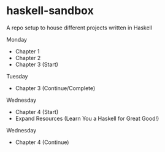 # haskell-sandbox

A repo setup to house different projects written in Haskell

Monday
  * Chapter 1
  * Chapter 2
  * Chapter 3 (Start)

Tuesday
  * Chapter 3 (Continue/Complete)

Wednesday
  * Chapter 4 (Start)
  * Expand Resources (Learn You a Haskell for Great Good!)

Wednesday
  * Chapter 4 (Continue)
